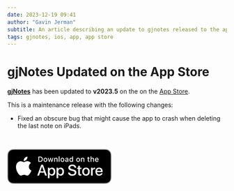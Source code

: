 ```yaml
---
date: 2023-12-19 09:41
author: "Gavin Jerman"
subtitle: An article describing an update to gjnotes released to the app store.
tags: gjnotes, ios, app, app store
---
```


# gjNotes Updated on the App Store

[**gjNotes**](/projects/gjNotes) has been updated to **v2023.5** on the on the [App Store](https://apps.apple.com/app/gjnotes/id1562333522?platform=iphone).  

This is a maintenance release with the following changes:
- Fixed an obscure bug that might cause the app to crash when deleting the last note on iPads.
<br>

[![download](/images/Download_on_the_App_Store_Badge_US-UK_RGB_blk_092917.svg)](https://apps.apple.com/app/gjnotes/id1562333522?platform=iphone)
